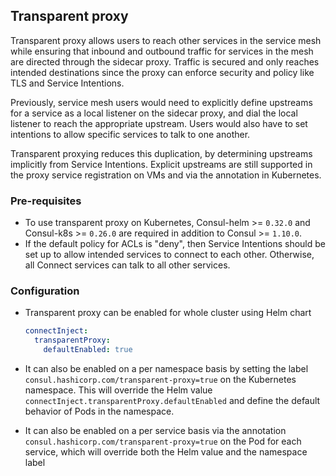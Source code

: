 ## Transparent proxy

Transparent proxy allows users to reach other services in the service mesh while ensuring that inbound and outbound traffic for services in the mesh are directed through the sidecar proxy. 
Traffic is secured and only reaches intended destinations since the proxy can enforce security and policy like TLS and Service Intentions.

Previously, service mesh users would need to explicitly define upstreams for a service as a local listener on the sidecar proxy, and dial the local listener to reach the appropriate upstream.
Users would also have to set intentions to allow specific services to talk to one another. 

Transparent proxying reduces this duplication, by determining upstreams implicitly from Service Intentions.
Explicit upstreams are still supported in the proxy service registration on VMs and via the annotation in Kubernetes.

### Pre-requisites

* To use transparent proxy on Kubernetes, Consul-helm >= `0.32.0` and Consul-k8s >= `0.26.0` are required in addition to Consul >= `1.10.0`.
* If the default policy for ACLs is "deny", then Service Intentions should be set up to allow intended services to connect to each other. Otherwise, all Connect services can talk to all other services.

### Configuration

* Transparent proxy can be enabled for whole cluster using Helm chart

  ```yaml
  connectInject:
    transparentProxy:
      defaultEnabled: true
  ```
* It can also be enabled on a per namespace basis by setting the label `consul.hashicorp.com/transparent-proxy=true` on the Kubernetes namespace. This will override the Helm value `connectInject.transparentProxy.defaultEnabled` and define the default behavior of Pods in the namespace.
* It can also be enabled on a per service basis via the annotation `consul.hashicorp.com/transparent-proxy=true` on the Pod for each service, which will override both the Helm value and the namespace label
